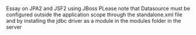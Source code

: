 Essay on JPA2 and JSF2 using JBoss
PLease note that Datasource must be configured outside the application scope through the
standalone.xml file and by installing the jdbc driver as a module in the modules folder in the server
